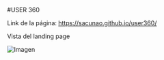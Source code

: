#USER 360

Link de la página: https://sacunao.github.io/user360/

Vista del landing page

![Imagen](http://2.1m.yt/1RW7-hu.png "Imagen")

